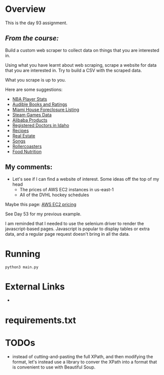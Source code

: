 # Overview

This is the day 93 assignment.

## _From the course:_
Build a custom web scraper to collect data on things that you are interested in.

Using what you have learnt about web scraping, scrape a website for data that you are interested in. Try to build a CSV with the scraped data.

What you scrape is up to you.

Here are some suggestions:

- [NBA Player Stats](https://www.nba.com/stats/)
- [Audible Books and Ratings](https://www.audible.com/search?keywords=book&node=18573211011)
- [Miami House Foreclosure Listing](https://miamidade.realforeclose.com/index.cfm?zaction=AUCTION&Zmethod=PREVIEW&AUCTIONDATE=11/02/2020)
- [Steam Games Data](https://steamdb.info/)
- [Alibaba Products](https://www.alibaba.com/trade/search?fsb=y&IndexArea=product_en&CatId=&SearchText=paracord&viewtype=&tab=)
- [Registered Doctors in Idaho](https://isecure.bom.idaho.gov/BOMPublic/LPRBrowser.aspx)
- [Recipes](https://www.allrecipes.com/)
- [Real Estate](https://www.trulia.com/)
- [Songs](https://soundcloud.com/)
- [Rollercoasters](https://rcdb.com/)
- [Food Nutrition](https://www.nutritionvalue.org/Pasta%2C_enriched%2C_dry_nutritional_value.html)

## My comments:

- Let's see if I can find a website of interest.  Some ideas off the top of my head
  - The prices of AWS EC2 instances in us-east-1
  - All of the DVHL hockey schedules

 Maybe this page:
[AWS EC2 pricing](https://aws.amazon.com/ec2/pricing/on-demand/)

See Day 53 for my previous example.

I am reminded that I needed to use the selenium driver to render the javascript-based pages.  Javascript is popular to display tables or extra data, and a regular page request doesn't bring in all the data.


# Running

```
python3 main.py
```

# External Links

- 

# requirements.txt

# TODOs

- instead of cutting-and-pasting the full XPath, and then modifying the format, let's instead use a library to conver the XPath into a format that is convenient to use with Beautiful Soup.
